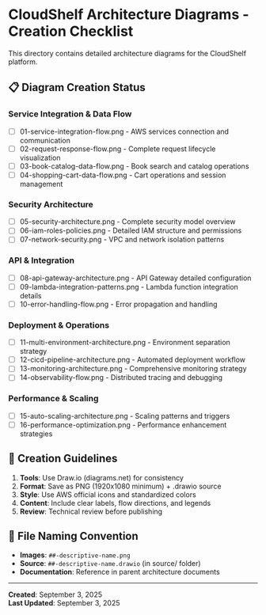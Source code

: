 # CloudShelf Architecture Diagrams - Creation Checklist

This directory contains detailed architecture diagrams for the CloudShelf platform.

## 📋 Diagram Creation Status

### **Service Integration & Data Flow**

- [ ] 01-service-integration-flow.png - AWS services connection and communication
- [ ] 02-request-response-flow.png - Complete request lifecycle visualization
- [ ] 03-book-catalog-data-flow.png - Book search and catalog operations
- [ ] 04-shopping-cart-data-flow.png - Cart operations and session management

### **Security Architecture**

- [ ] 05-security-architecture.png - Complete security model overview
- [ ] 06-iam-roles-policies.png - Detailed IAM structure and permissions
- [ ] 07-network-security.png - VPC and network isolation patterns

### **API & Integration**

- [ ] 08-api-gateway-architecture.png - API Gateway detailed configuration
- [ ] 09-lambda-integration-patterns.png - Lambda function integration details
- [ ] 10-error-handling-flow.png - Error propagation and handling

### **Deployment & Operations**

- [ ] 11-multi-environment-architecture.png - Environment separation strategy
- [ ] 12-cicd-pipeline-architecture.png - Automated deployment workflow
- [ ] 13-monitoring-architecture.png - Comprehensive monitoring strategy
- [ ] 14-observability-flow.png - Distributed tracing and debugging

### **Performance & Scaling**

- [ ] 15-auto-scaling-architecture.png - Scaling patterns and triggers
- [ ] 16-performance-optimization.png - Performance enhancement strategies

## 🔧 Creation Guidelines

1. **Tools**: Use Draw.io (diagrams.net) for consistency
2. **Format**: Save as PNG (1920x1080 minimum) + .drawio source
3. **Style**: Use AWS official icons and standardized colors
4. **Content**: Include clear labels, flow directions, and legends
5. **Review**: Technical review before publishing

## 📁 File Naming Convention

- **Images**: `##-descriptive-name.png`
- **Source**: `##-descriptive-name.drawio` (in source/ folder)
- **Documentation**: Reference in parent architecture documents

---

**Created**: September 3, 2025  
**Last Updated**: September 3, 2025

